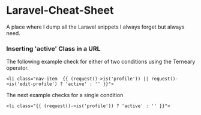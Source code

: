 # Laravel-Cheat-Sheet
A place where I dump all the Laravel snippets I always forget but always need.

### Inserting 'active' Class in a URL
The following example check for either of two conditions using the Terneary operator.  

```<li class="nav-item  {{ (request()->is('profile')) || request()->is('edit-profile') ? 'active' : '' }}">```  


The next example checks for a single condition  

```<li class="{{ (request()->is('profile')) ? 'active' : '' }}">```
